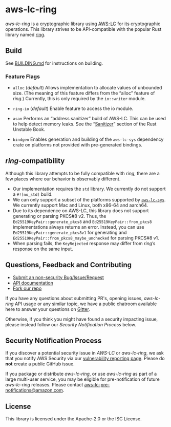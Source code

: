 # aws-lc-ring
*aws-lc-ring* is a cryptographic library using [AWS-LC](https://github.com/awslabs/aws-lc) for its cryptographic operations.
This library strives to be API-compatible with the popular Rust library named 
[ring](https://github.com/briansmith/ring).

## Build
See [BUILDING.md](BUILDING.md) for instructions on building.

### Feature Flags
* `alloc` (*default*)
Allows implementation to allocate values of unbounded size. (The meaning of this feature differs from the “alloc” 
feature of *ring*.) Currently, this is only required by the `io::writer` module.

* `ring-io` (*default*)
Enable feature to access the io module.

* `asan`
Performs an “address sanitizer” build of AWS-LC. This can be used to help detect memory leaks. See the 
“[Sanitizer](https://doc.rust-lang.org/beta/unstable-book/compiler-flags/sanitizer.html)” 
section of the Rust Unstable Book.

* `bindgen`
Enables generation and building of the `aws-lc-sys` dependency crate on platforms not provided with pre-generated bindings.

## *ring*-compatibility

Although this library attempts to be fully compatible with *ring*, there are a few places where our behavior is 
observably different.

* Our implementation requires the `std` library. We currently do not support a `#![no_std]` build.
* We can only support a subset of the platforms supported by [`aws-lc-sys`](https://crates.io/crates/aws-lc-sys). We currently support Mac and Linux, both 
x86-64 and aarch64.
* Due to its dependence on AWS-LC, this library does not support generating or parsing PKCS#8 v2. 
Thus, the `Ed25519KeyPair::generate_pkcs8` and `Ed25519KeyPair::from_pkcs8` implementations always returns an error. 
Instead, you can use `Ed25519KeyPair::generate_pkcs8v1` for generating and `Ed25519KeyPair::from_pkcs8_maybe_unchecked`
for parsing PKCS#8 v1.
* When parsing fails, the `KeyRejected` response may differ from *ring*’s response on the same input.

## Questions, Feedback and Contributing

* [Submit an non-security Bug/Issue/Request](https://github.com/awslabs/aws-lc-ring/issues/new/choose)
* [API documentation](https://docs.rs/aws-lc-ring/)
* [Fork our repo](https://github.com/awslabs/aws-lc-ring/fork)

If you have any questions about submitting PR's, opening issues, *aws-lc-ring* API usage or
any similar topic, we have a public chatroom available here to answer your questions
on [Gitter](https://gitter.im/awslabs/aws-lc).

Otherwise, if you think you might have found a security impacting issue, please instead
follow our *Security Notification Process* below.

## Security Notification Process

If you discover a potential security issue in *AWS-LC* or *aws-lc-ring*, we ask that you notify AWS
Security via our
[vulnerability reporting page](https://aws.amazon.com/security/vulnerability-reporting/).
Please do **not** create a public GitHub issue.

If you package or distribute *aws-lc-ring*, or use *aws-lc-ring* as part of a large multi-user service,
you may be eligible for pre-notification of future *aws-lc-ring* releases.
Please contact aws-lc-pre-notifications@amazon.com.

## License

This library is licensed under the Apache-2.0 or the ISC License.
